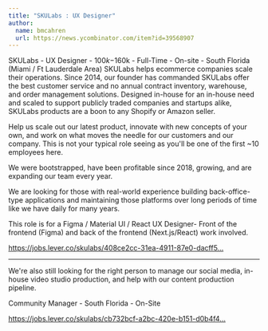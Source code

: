 ```yaml
---
title: "SKULabs : UX Designer"
author:
  name: bmcahren
  url: https://news.ycombinator.com/item?id=39568907
---
```

SKULabs - UX Designer - $100k-$160k - Full-Time - On-site - South Florida (Miami &#x2F; Ft Lauderdale Area)
SKULabs helps ecommerce companies scale their operations. Since 2014, our founder has commanded SKULabs offer the best customer service and no annual contract inventory, warehouse, and order management solutions. Designed in-house for an in-house need and scaled to support publicly traded companies and startups alike, SKULabs products are a boon to any Shopify or Amazon seller.

Help us scale out our latest product, innovate with new concepts of your own, and work on what moves the needle for our customers and our company. This is not your typical role seeing as you&#x27;ll be one of the first ~10 employees here.

We were bootstrapped, have been profitable since 2018, growing, and are expanding our team every year.

We are looking for those with real-world experience building back-office-type applications and maintaining those platforms over long periods of time like we have daily for many years.

This role is for a Figma &#x2F; Material UI &#x2F; React UX Designer- Front of the frontend (Figma) and back of the frontend (Next.js&#x2F;React) work involved.

<a href="https:&#x2F;&#x2F;jobs.lever.co&#x2F;skulabs&#x2F;408ce2cc-31ea-4911-87e0-dacff53bac87" rel="nofollow">https:&#x2F;&#x2F;jobs.lever.co&#x2F;skulabs&#x2F;408ce2cc-31ea-4911-87e0-dacff5...</a>

--------

We&#x27;re also still looking for the right person to manage our social media, in-house video studio production, and help with our content production pipeline.

Community Manager - South Florida - On-Site

<a href="https:&#x2F;&#x2F;jobs.lever.co&#x2F;skulabs&#x2F;cb732bcf-a2bc-420e-b151-d0b4f41b91be" rel="nofollow">https:&#x2F;&#x2F;jobs.lever.co&#x2F;skulabs&#x2F;cb732bcf-a2bc-420e-b151-d0b4f4...</a>
